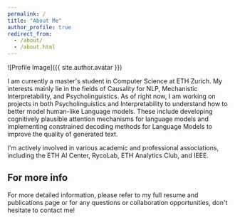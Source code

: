 ```yaml
---
permalink: /
title: "About Me"
author_profile: true
redirect_from: 
  - /about/
  - /about.html
---
```

![Profile Image]({{ site.author.avatar }}) <!-- This will use the avatar path from _config.yml -->

I am currently a master's student in Computer Science at ETH Zurich. My interests mainly lie in the fields of Causality for NLP, Mechanistic Interpretability, and Psycholinguistics. 
As of right now, I am working on projects in both Psycholinguistics and Interpretability to understand how to better model human-like Language models. These include developing cognitively plausible attention mechanisms for language models and implementing constrained decoding methods for Language Models to improve the quality of generated text.

I'm actively involved in various academic and professional associations, including the ETH AI Center, RycoLab, ETH Analytics Club, and IEEE.



For more info
------
For more detailed information, please refer to my full resume and publications page or for any questions or collaboration opportunities, don't hesitate to contact me!
